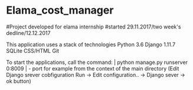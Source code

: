 # Elama_cost_manager
#Project developed for elama internship
#started 29.11.2017/two week's dedline/12.12.2017

This application uses a stack of technologies Python 3.6 Django 1.11.7 SQLite CSS/HTML Git

To start the applications, call the command: |   python manage.py runserver 0:8009 | - port for example   from the context of the main directory
(Edit Django srever cobfiguration Run -> Edit configuration.. -> Django sever -> ok button)
